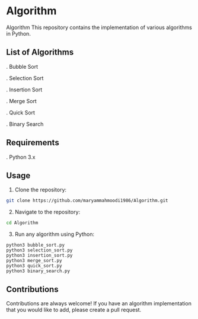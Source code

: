 # Algorithm
Algorithm
This repository contains the implementation of various algorithms in Python.

## List of Algorithms

. Bubble Sort

. Selection Sort

. Insertion Sort

. Merge Sort

. Quick Sort

. Binary Search

## Requirements
. Python 3.x
## Usage

1. Clone the repository:

```bash
git clone https://github.com/maryammahmoodi1986/Algorithm.git
```

2. Navigate to the repository:

```bash
cd Algorithm
```

3. Run any algorithm using Python:

```
python3 bubble_sort.py
python3 selection_sort.py
python3 insertion_sort.py
python3 merge_sort.py
python3 quick_sort.py
python3 binary_search.py
```

## Contributions
Contributions are always welcome! If you have an algorithm implementation that you would like to add, please create a pull request.

